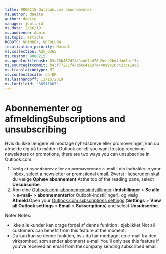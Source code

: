 ```yaml
---
title: 9000215 Outlook.com abonnementer
ms.author: daeite
author: daeite
manager: joallard
ms.date: 2/26/19
ms.audience: Admin
ms.topic: article
ROBOTS: NOINDEX, NOFOLLOW
localization_priority: Normal
ms.collection: Adm_O365
ms.custom: 9000215
ms.openlocfilehash: 03a76b467d24c1a4e7e478d9ecc2bd4dad8aff7c
ms.sourcegitcommit: b43f77221f47b50c41197a448a9c26c423ce1ad5
ms.translationtype: MT
ms.contentlocale: da-DK
ms.lasthandoff: 11/15/2019
ms.locfileid: "36511805"
---
```

# <a name="subscriptions-and-unsubscribing"></a><span data-ttu-id="aa3cd-102">Abonnementer og afmelding</span><span class="sxs-lookup"><span data-stu-id="aa3cd-102">Subscriptions and unsubscribing</span></span>

<span data-ttu-id="aa3cd-103">Hvis du ikke længere vil modtage nyhedsbreve eller promoveringer, kan du afmelde dig på to måder i Outlook.com:</span><span class="sxs-lookup"><span data-stu-id="aa3cd-103">If you want to stop receiving newsletters or promotions, there are two ways you can unsubscribe in Outlook.com:</span></span>

1. <span data-ttu-id="aa3cd-104">Vælg et nyhedsbrev eller en promoverende e-mail i din indbakke.</span><span class="sxs-lookup"><span data-stu-id="aa3cd-104">In your inbox, select a newsletter or promotional email.</span></span> <span data-ttu-id="aa3cd-105">Øverst i læseruden skal du vælge **Ophæv abonnement**.</span><span class="sxs-lookup"><span data-stu-id="aa3cd-105">At the top of the reading pane, select **Unsubscribe**.</span></span>
2. <span data-ttu-id="aa3cd-106">Åbn dine [Outlook.com-abonnementsindstillinger](https://outlook.live.com/mail/options/mail/brandsSubscriptions) (**Indstillinger** > **Se alle** > **e-mail-** > **abonnementer**for Outlook-indstillinger), og vælg **Afmeld**.</span><span class="sxs-lookup"><span data-stu-id="aa3cd-106">Open your [Outlook.com subscriptions settings](https://outlook.live.com/mail/options/mail/brandsSubscriptions) (**Settings** > **View all Outlook settings** > **Email** > **Subscriptions**) and select **Unsubscribe**.</span></span>

<span data-ttu-id="aa3cd-107">Noter:</span><span class="sxs-lookup"><span data-stu-id="aa3cd-107">Notes:</span></span>

- <span data-ttu-id="aa3cd-108">Ikke alle kunder kan drage fordel af denne funktion i øjeblikket.</span><span class="sxs-lookup"><span data-stu-id="aa3cd-108">Not all customers can benefit from this feature at the moment.</span></span>
- <span data-ttu-id="aa3cd-109">Du kan kun se denne funktion, hvis du har modtaget en e-mail fra den virksomhed, som sender abonneret e-mail.</span><span class="sxs-lookup"><span data-stu-id="aa3cd-109">You'll only see this feature if you've received an email from the company sending subscribed email.</span></span>